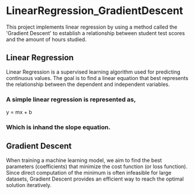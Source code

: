 # LinearRegression_GradientDescent
This project implements linear regression by using a method called the 'Gradient Descent' to establish a relationship between student test scores and the amount of hours studied.

## Linear Regression
Linear Regression is a supervised learning algorithm used for predicting continuous values. 
The goal is to find a linear equation that best represents the relationship between the dependent and independent variables.
### A simple linear regression is represented as,
y = mx + b 
### Which is inhand the slope equation.

## Gradient Descent
When training a machine learning model, we aim to find the best parameters (coefficients) that minimize the cost function (or loss function). 
Since direct computation of the minimum is often infeasible for large datasets, Gradient Descent provides an efficient way to reach the optimal solution iteratively.
